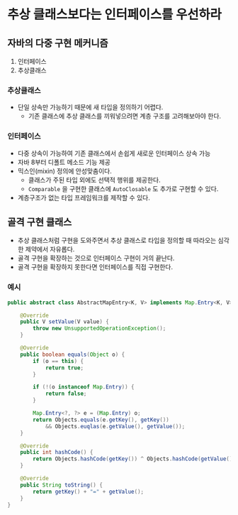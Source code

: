 # 추상 클래스보다는 인터페이스를 우선하라

## 자바의 다중 구현 메커니즘

1. 인터페이스
2. 추상클래스

### 추상클래스

- 단일 상속만 가능하기 때문에 새 타입을 정의하기 어렵다.
    - 기존 클래스에 추상 클래스를 끼워넣으려면 계층 구조를 고려해보아야 한다.

### 인터페이스

- 다중 상속이 가능하여 기존 클래스에서 손쉽게 새로운 인터페이스 상속 가능
- 자바 8부터 디폴트 메소드 기능 제공
- 믹스인(mixin) 정의에 안성맞춤이다.
    - 클래스가 주된 타입 외에도 선택적 행위를 제공한다.
    - `Comparable` 을 구현한 클래스에 `AutoClosable` 도 추가로 구현할 수 있다.
- 계층구조가 없는 타입 프레임워크를 제작할 수 있다.

## 골격 구현 클래스

- 추상 클래스처럼 구현을 도와주면서 추상 클래스로 타입을 정의할 때 따라오는 심각한 제약에서 자유롭다.
- 골격 구현을 확장하는 것으로 인터페이스 구현이 거의 끝난다.
- 골격 구현을 확장하지 못한다면 인터페이스를 직접 구현한다.

### 예시

```java
public abstract class AbstractMapEntry<K, V> implements Map.Entry<K, V> {

    @Override
    public V setValue(V value) {
        throw new UnsupportedOperationException();
    }

    @Override
    public boolean equals(Object o) {
        if (o == this) {
            return true;
        }

        if (!(o instanceof Map.Entry)) {
            return false;
        }

        Map.Entry<?, ?> e = (Map.Entry) o;
        return Objects.equals(e.getKey(), getKey())
            && Objects.euqlas(e.getValue(), getValue());
    }

    @Override
    public int hashCode() {
        return Objects.hashCode(getKey()) ^ Objects.hashCode(getValue());
    }

    @Override
    public String toString() {
        return getKey() + "=" + getValue();
    }
}
```
